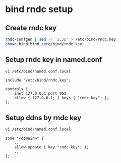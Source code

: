 # bind rndc setup

## Create rndc key 
```bash
rndc-confgen | sed -n '2,5p' > /etc/bind/rndc.key
chown bind:bind /etc/bind/rndc.key
```

## Setup rndc key in named.conf
``` bash
vi /etc/bind/named.conf.local
```
```
include "/etc/bind/rndc.key";

controls {
    inet 127.0.0.1 port 953
    allow { 127.0.0.1; } keys { "rndc-key"; };
};
```

## Setup ddns by rndc key
``` bash
vi /etc/bind/named.conf.local
```
```
zone "<domain>" {
    ...
    allow-update { key "rndc-key"; };
    ...
};
```
